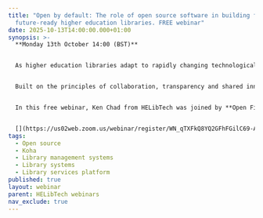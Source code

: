 ```yaml
---
title: "Open by default: The role of open source software in building flexible,
  future-ready higher education libraries. FREE webinar"
date: 2025-10-13T14:00:00.000+01:00
synopsis: >-
  **Monday 13th October 14:00 (BST)**


  As higher education libraries adapt to rapidly changing technological and economic contexts, new approaches are needed for meeting user needs whilst delivering value and achieving institutional goals.


  Built on the principles of collaboration, transparency and shared innovation, open source software is backed by government guidance, and yet still often misunderstood or overlooked in the UK academic library context. Why is this? and what benefits could your institutions be missing out on because of it?


  In this free webinar, Ken Chad from HELibTech was joined by **Open Fifth,** a UK-based company who provide support and development services for open source library software. We discussed the opportunities and hesitations of adopting open source within higher education institutions. The session will explore themes including flexibility, interoperability, and community-driven development, alongside practical considerations such as sustainability, governance, and integration with existing systems.


  [](https://us02web.zoom.us/webinar/register/WN_qTXFkQ8YQ2GFhFGilC69-A)
tags:
  - Open source
  - Koha
  - Library management systems
  - Library systems
  - Library services platform
published: true
layout: webinar
parent: HELibTech webinars
nav_exclude: true
---
```

